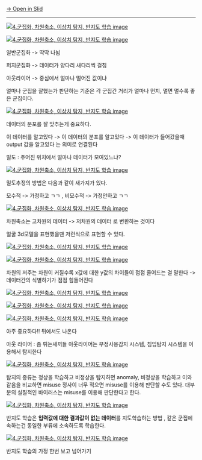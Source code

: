 [→ Open in Slid](https://slid.cc/vdocs/aadf7ff43a604fae9de5b4e6e70eff4b)


---

[![4.군집화, 차원축소, 이상치 탐지, 반지도 학습 image](https://slid-capture.s3.ap-northeast-2.amazonaws.com/public/capture_images/aadf7ff43a604fae9de5b4e6e70eff4b/dd355cac-c8f4-4a89-9d1b-eef49e60125d.png)](https://slid.cc/vdocs/aadf7ff43a604fae9de5b4e6e70eff4b?v=7cc6bcae54be4ee3aa1b5f3c9754f821&start=223.532685)

[![4.군집화, 차원축소, 이상치 탐지, 반지도 학습 image](https://slid-capture.s3.ap-northeast-2.amazonaws.com/public/capture_images/aadf7ff43a604fae9de5b4e6e70eff4b/c57fe209-de19-40bb-a667-36ab32afdcda.png)](https://slid.cc/vdocs/aadf7ff43a604fae9de5b4e6e70eff4b?v=7cc6bcae54be4ee3aa1b5f3c9754f821&start=336.295732)


일반군집화 -> 딱딱 나뉨


퍼지군집화 -> 데이터가 양다리 새다리씩 걸침


아웃라이어 -> 중심에서 얼마나 떨어진 값이냐


얼마나 군집을 잘했는가 판단하는 기준은 각 군집간 거리가 얼마나 먼지, 멀면 멀수록 좋은 군집이다.




[![4.군집화, 차원축소, 이상치 탐지, 반지도 학습 image](https://slid-capture.s3.ap-northeast-2.amazonaws.com/public/capture_images/aadf7ff43a604fae9de5b4e6e70eff4b/b80f3c32-9d30-4fe0-9fa1-444681a42bec.png)](https://slid.cc/vdocs/aadf7ff43a604fae9de5b4e6e70eff4b?v=7cc6bcae54be4ee3aa1b5f3c9754f821&start=480.49047)


데이터의 분포를 잘 맞추는게 중요하다.


이 데이터를 알고있다 -> 이 데이터의 분포를 알고있다 -> 이 데이터가 들어갔을때 output 값을 알고있다 는 의미로 연결된다


밀도 : 주어진 위치에서 얼마나 데이터가 모여있느냐?




[![4.군집화, 차원축소, 이상치 탐지, 반지도 학습 image](https://slid-capture.s3.ap-northeast-2.amazonaws.com/public/capture_images/aadf7ff43a604fae9de5b4e6e70eff4b/c8f462be-1e91-4441-91ee-552f76928642.png)](https://slid.cc/vdocs/aadf7ff43a604fae9de5b4e6e70eff4b?v=7cc6bcae54be4ee3aa1b5f3c9754f821&start=893.336745)


밀도추정의 방법은 다음과 같이 새가지가 있다.


모수적 -> 가정하고 ㄱㄱ , 비모수적 -> 가정안하고 ㄱㄱ




[![4.군집화, 차원축소, 이상치 탐지, 반지도 학습 image](https://slid-capture.s3.ap-northeast-2.amazonaws.com/public/capture_images/aadf7ff43a604fae9de5b4e6e70eff4b/e9e9ecaf-6079-4dc5-821e-b9ef9bca6f60.png)](https://slid.cc/vdocs/aadf7ff43a604fae9de5b4e6e70eff4b?v=7cc6bcae54be4ee3aa1b5f3c9754f821&start=1062.616705)


차원축소는 고차원의 데이터 -> 저차원의 데이터 로 변환하는 것이다


얼굴 3d모델을 표현했을땐 저런식으로 표현할 수 있다.




[![4.군집화, 차원축소, 이상치 탐지, 반지도 학습 image](https://slid-capture.s3.ap-northeast-2.amazonaws.com/public/capture_images/aadf7ff43a604fae9de5b4e6e70eff4b/f8886c0d-e14b-4842-a1bd-50724a49646c.png)](https://slid.cc/vdocs/aadf7ff43a604fae9de5b4e6e70eff4b?v=7cc6bcae54be4ee3aa1b5f3c9754f821&start=1272.737685)

[![4.군집화, 차원축소, 이상치 탐지, 반지도 학습 image](https://slid-capture.s3.ap-northeast-2.amazonaws.com/public/capture_images/aadf7ff43a604fae9de5b4e6e70eff4b/1bfcab84-5f37-4730-8fca-fd2a5a7f2d88.png)](https://slid.cc/vdocs/aadf7ff43a604fae9de5b4e6e70eff4b?v=162140689ab3400392c209761e1d0402&start=42.015241)


차원의 저주는 차원이 커질수록 x값에 대한 y값의 차이들이 점점 줄어드는 걸 말한다 -> 데이터간의 식별하기가 점점 힘들어진다




[![4.군집화, 차원축소, 이상치 탐지, 반지도 학습 image](https://slid-capture.s3.ap-northeast-2.amazonaws.com/public/capture_images/aadf7ff43a604fae9de5b4e6e70eff4b/1c68be5b-ec64-46de-975a-e4c551c9e375.png)](https://slid.cc/vdocs/aadf7ff43a604fae9de5b4e6e70eff4b?v=162140689ab3400392c209761e1d0402&start=303.803904)

[![4.군집화, 차원축소, 이상치 탐지, 반지도 학습 image](https://slid-capture.s3.ap-northeast-2.amazonaws.com/public/capture_images/aadf7ff43a604fae9de5b4e6e70eff4b/02866fca-3bfb-4a41-a0ea-e145a9e77241.png)](https://slid.cc/vdocs/aadf7ff43a604fae9de5b4e6e70eff4b?v=162140689ab3400392c209761e1d0402&start=518.238808)

[![4.군집화, 차원축소, 이상치 탐지, 반지도 학습 image](https://slid-capture.s3.ap-northeast-2.amazonaws.com/public/capture_images/aadf7ff43a604fae9de5b4e6e70eff4b/0b088172-90d1-42df-a7e8-9b9f2cd0fb39.png)](https://slid.cc/vdocs/aadf7ff43a604fae9de5b4e6e70eff4b?v=162140689ab3400392c209761e1d0402&start=727.354308)


아주 중요하다!! 뒤에서도 나온다


아웃 라이어 : 좀 튀는새끼들 아웃라이어는 부정사용감지 시스템, 침입탐지 시스템을 이용해서 탐지한다

[![4.군집화, 차원축소, 이상치 탐지, 반지도 학습 image](https://slid-capture.s3.ap-northeast-2.amazonaws.com/public/capture_images/aadf7ff43a604fae9de5b4e6e70eff4b/ec2e6cea-ac5b-44ea-8bd3-a884d0ceb3f8.png)](https://slid.cc/vdocs/aadf7ff43a604fae9de5b4e6e70eff4b?v=162140689ab3400392c209761e1d0402&start=935.907283)


탐지의 종류는 정상을 학습하고 비정상을 탐지하면 anomaly, 비정상을 학습하고 이와 같음을 비교하면 misuse 정사이 너무 적으면 misuse를 이용해 판단할 수도 있다. 대부분의 실질적인 바이러스는 misuse를 이용해 판단한다고 한다.




[![4.군집화, 차원축소, 이상치 탐지, 반지도 학습 image](https://slid-capture.s3.ap-northeast-2.amazonaws.com/public/capture_images/aadf7ff43a604fae9de5b4e6e70eff4b/82d7b8b9-731d-40e9-aa51-761a9def6a90.png)](https://slid.cc/vdocs/aadf7ff43a604fae9de5b4e6e70eff4b?v=162140689ab3400392c209761e1d0402&start=1228.632276)


반지도 학습은 **입력값에 대한 결과값이 없는 데이터**를 지도학습하는 방법 , 같은 군집에 속하는건 동일한 부류에 소속하도록 학습한다.

[![4.군집화, 차원축소, 이상치 탐지, 반지도 학습 image](https://slid-capture.s3.ap-northeast-2.amazonaws.com/public/capture_images/aadf7ff43a604fae9de5b4e6e70eff4b/106f9f44-0a5b-4b32-a224-e312121129fb.png)](https://slid.cc/vdocs/aadf7ff43a604fae9de5b4e6e70eff4b?v=162140689ab3400392c209761e1d0402&start=1282.872437)


반지도 학습의 가정 한번 보고 넘어가기












